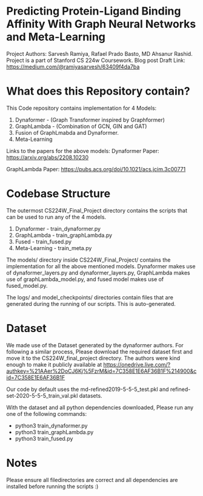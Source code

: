 # Predicting Protein-Ligand Binding Affinity With Graph Neural Networks and Meta-Learning
Project Authors: Sarvesh Ramiya, Rafael Prado Basto, MD Ahsanur Rashid.
Project is a part of Stanford CS 224w Coursework.
Blog post Draft Link: https://medium.com/@ramiyasarvesh/63409f4da7ba

# What does this Repository contain?
This Code repository contains implementation for 4 Models:
1. Dynaformer - (Graph Transformer inspired by Graphformer)
2. GraphLambda - (Combination of GCN, GIN and GAT)
3. Fusion of GraphLmabda and Dynaformer.
4. Meta-Learning 

Links to the papers for the above models:
Dynaformer Paper: https://arxiv.org/abs/2208.10230

GraphLambda Paper: https://pubs.acs.org/doi/10.1021/acs.jcim.3c00771

# Codebase Structure
The outermost CS224W_Final_Project directory contains the scripts that can be used to run any of the 4 models.
1. Dynaformer - train_dynaformer.py
2. GraphLambda - train_graphLambda.py
3. Fused - train_fused.py
4. Meta-Learning - train_meta.py

The models/ directory inside CS224W_Final_Project/ contains the implementation for all the above mentioned models. Dynaformer makes use of dynaformer_layers.py and dynaformer_layers.py, GraphLambda makes use of graphLambda_model.py, and fused model makes use of fused_model.py.

The logs/ and model_checkpoints/ directories contain files that are generated during the running of our scripts. This is auto-generated.

# Dataset
We made use of the Dataset generated by the dynaformer authors. For following a similar process, Please download the required dataset first and move it to the CS224W_final_project directory. The authors were kind enough to make it publicly available at https://onedrive.live.com/?authkey=%21AAer%2DoCJ6Kj%5FzrM&id=7C358E1E6AF36B1F%214900&cid=7C358E1E6AF36B1F

Our code by default uses the md-refined2019-5-5-5_test.pkl and refined-set-2020-5-5-5_train_val.pkl datasets.

With the dataset and all python dependencies downloaded, Please run any one of the following commands:

- python3 train_dynaformer.py
- python3 train_graphLambda.py
- python3 train_fused.py

# Notes
Please ensure all filedirectories are correct and all dependencies are installed before running the scripts :)
